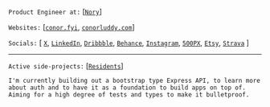 
`Product Engineer at:` [[`Nory`](https://nory.ai)]

`Websites:` [[`conor.fyi`](https://www.conor.fyi), [`conorluddy.com`](https://www.conorluddy.com)]

`Socials:` [
[`X`](https://x.com/conorluddy),
[`LinkedIn`](https://linkedin.com/in/cluddy), 
[`Dribbble`](https://dribbble.com/ConorLuddy), 
[`Behance`](https://www.behance.net/luddy), 
[`Instagram`](https://www.instagram.com/opticonor), 
[`500PX`](https://500px.com/p/luddy), 
[`Etsy`](https://www.etsy.com/shop/CeadMileFoto),
[`Strava`](https://www.strava.com/athletes/1767123)
]

-----

`Active side-projects:` [[`Residents`](https://github.com/conorluddy/Residents)]

`I'm currently building out a bootstrap type Express API, to learn more about auth and to have it as a foundation to build apps on top of. Aiming for a high degree of tests and types to make it bulletproof. `


<!--
**conorluddy/conorluddy** is a ✨ _special_ ✨ repository because its `README.md` (this file) appears on your GitHub profile.

Here are some ideas to get you started:

- 🔭 I’m currently working on ...
- 🌱 I’m currently learning ...
- 👯 I’m looking to collaborate on ...
- 🤔 I’m looking for help with ...
- 💬 Ask me about ...
- 📫 How to reach me: ...
- 😄 Pronouns: ...
- ⚡ Fun fact: ...
-->
